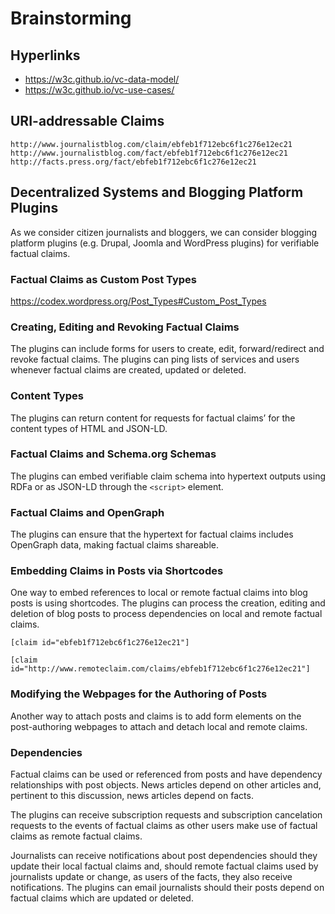 # Brainstorming

## Hyperlinks

- https://w3c.github.io/vc-data-model/
- https://w3c.github.io/vc-use-cases/

## URI-addressable Claims
`http://www.journalistblog.com/claim/ebfeb1f712ebc6f1c276e12ec21`
`http://www.journalistblog.com/fact/ebfeb1f712ebc6f1c276e12ec21`
`http://facts.press.org/fact/ebfeb1f712ebc6f1c276e12ec21`

## Decentralized Systems and Blogging Platform Plugins
As we consider citizen journalists and bloggers, we can consider blogging platform plugins (e.g. Drupal, Joomla and WordPress plugins) for verifiable factual claims.

### Factual Claims as Custom Post Types
https://codex.wordpress.org/Post_Types#Custom_Post_Types

### Creating, Editing and Revoking Factual Claims
The plugins can include forms for users to create, edit, forward/redirect and revoke factual claims. The plugins can ping lists of services and users whenever factual claims are created, updated or deleted.

### Content Types
The plugins can return content for requests for factual claims’ for the content types of HTML and JSON-LD.

### Factual Claims and Schema.org Schemas
The plugins can embed verifiable claim schema into hypertext outputs using RDFa or as JSON-LD through the `<script>` element.

### Factual Claims and OpenGraph
The plugins can ensure that the hypertext for factual claims includes OpenGraph data, making factual claims shareable.

### Embedding Claims in Posts via Shortcodes
One way to embed references to local or remote factual claims into blog posts is using shortcodes. The plugins can process the creation, editing and deletion of blog posts to process dependencies on local and remote factual claims. 

`[claim id="ebfeb1f712ebc6f1c276e12ec21"]`

`[claim id="http://www.remoteclaim.com/claims/ebfeb1f712ebc6f1c276e12ec21"]`

### Modifying the Webpages for the Authoring of Posts
Another way to attach posts and claims is to add form elements on the post-authoring webpages to attach and detach local and remote claims.

### Dependencies
Factual claims can be used or referenced from posts and have dependency relationships with post objects. News articles depend on other articles and, pertinent to this discussion, news articles depend on facts.

The plugins can receive subscription requests and subscription cancelation requests to the events of factual claims as other users make use of factual claims as remote factual claims.

Journalists can receive notifications about post dependencies should they update their local factual claims and, should remote factual claims used by journalists update or change, as users of the facts, they also receive notifications. The plugins can email journalists should their posts depend on factual claims which are updated or deleted.
